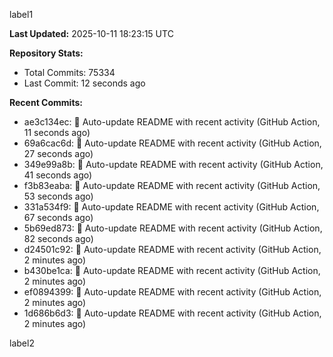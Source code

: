 
label1 
<!-- ACTIVITY_START -->
**Last Updated:** 2025-10-11 18:23:15 UTC

**Repository Stats:**
- Total Commits: 75334
- Last Commit: 12 seconds ago

**Recent Commits:**
- ae3c134ec: 🤖 Auto-update README with recent activity (GitHub Action, 11 seconds ago)
- 69a6cac6d: 🤖 Auto-update README with recent activity (GitHub Action, 27 seconds ago)
- 349e99a8b: 🤖 Auto-update README with recent activity (GitHub Action, 41 seconds ago)
- f3b83eaba: 🤖 Auto-update README with recent activity (GitHub Action, 53 seconds ago)
- 331a534f9: 🤖 Auto-update README with recent activity (GitHub Action, 67 seconds ago)
- 5b69ed873: 🤖 Auto-update README with recent activity (GitHub Action, 82 seconds ago)
- d24501c92: 🤖 Auto-update README with recent activity (GitHub Action, 2 minutes ago)
- b430be1ca: 🤖 Auto-update README with recent activity (GitHub Action, 2 minutes ago)
- ef0894399: 🤖 Auto-update README with recent activity (GitHub Action, 2 minutes ago)
- 1d686b6d3: 🤖 Auto-update README with recent activity (GitHub Action, 2 minutes ago)
<!-- ACTIVITY_END -->

label2
